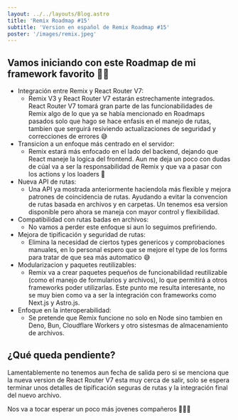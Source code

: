 ```yaml
---
layout: ../../layouts/Blog.astro
title: 'Remix Roadmap #15'
subtitle: 'Version en español de Remix Roadmap #15'
poster: '/images/remix.jpeg'
---
```


## Vamos iniciando con este Roadmap de mi framework favorito 🧙‍♂️

- Integración entre Remix y React Router V7:
  - Remix V3 y React Router V7 estarán estrechamente integrados. React Router V7 tomará gran parte de las funcionabilidades de Remix algo de lo que ya se había mencionado en Roadmaps pasados solo que hago se hace enfasis en el manejo de rutas, tambien que serguirá resiviendo actualizaciones de seguridad y correcciones de errores 😅
- Transicíon a un enfoque más centrado en el servidor:
  - Remix estará más enfocado en el lado del backend, dejando que React maneje la logica del frontend. Aun me deja un poco con dudas de cúal va a ser la responsabilidad de Remix y que va a pasar con los actions y los loaders 🤔
- Nueva API de rutas:
  - Una API ya mostrada anteriormente haciendola más flexible y mejora patrones de coincidencia de rutas. Ayudando a evitar la convencion de rutas basada en archivos y en carpetas. Un tenemos esa version disponible pero ahora se maneja con mayor control y flexibilidad.
- Compatibilidad con rutas badas en archivos:
  - No vamos a perder este enfoque si aun lo seguimos prefiriendo.
- Mejora de tipificación y seguridad de rutas:
  - Elimina la necesidad de ciertos types genericos y comprobaciones manuales, en lo personal espero que se mejore el type de los forms para tratar de que sea más automatico 😅
- Modularizacion y paquetes reutilizables:
  - Remix va a crear paquetes pequeños de funcionabilidad reutilizable (como el manejo de formularios y archivos), lo que permitirá a otros frameworks poder utilizarlas. Este punto me resulta interesante, no se muy bien como va a ser la integración con frameworks como Next.js y Astro.js.
- Enfoque en la interoperabilidad:
  - Se pretende que Remix funcione no solo en Node sino tambien en Deno, Bun, Cloudflare Workers y otro sistesmas de almacenamiento de archivos.

## ¿Qué queda pendiente?

Lamentablemente no tenemos aun fecha de salida pero si se menciona que la nueva version de React Router V7 esta muy cerca de salir, solo se espera terminar unos detalles de tipificación seguras de rutas y la integración final del nuevo archivo.

Nos va a tocar esperar un poco más jovenes compañeros 👨🏻‍💼
